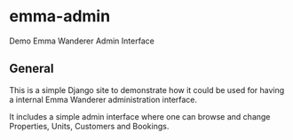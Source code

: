 # emma-admin
Demo Emma Wanderer Admin Interface


## General

This is a simple Django site to demonstrate how it could be used for having a internal Emma Wanderer administration interface. 

It includes a simple admin interface where one can browse and change Properties, Units, Customers and Bookings.
